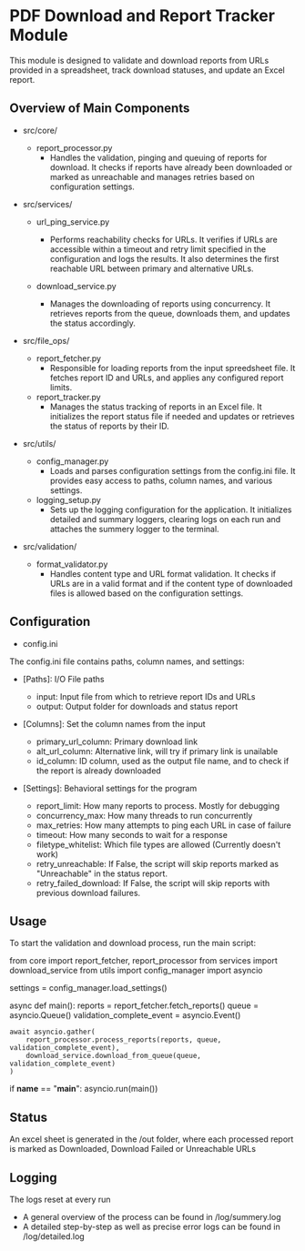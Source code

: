 # PDF Download and Report Tracker Module

This module is designed to validate and download reports from URLs provided in a spreadsheet, track download statuses, and update an Excel report.

## Overview of Main Components
- src/core/

    - report_processor.py
        - Handles the validation, pinging and queuing of reports for download. It checks if reports have already been downloaded or marked as unreachable and manages retries based on configuration settings.

- src/services/

    - url_ping_service.py
        - Performs reachability checks for URLs. It verifies if URLs are accessible within a timeout and retry limit specified in the configuration and logs the results. It also determines the first reachable URL between primary and alternative URLs.

    - download_service.py
        - Manages the downloading of reports using concurrency. It retrieves reports from the queue, downloads them, and updates the status accordingly.

- src/file_ops/

    - report_fetcher.py
        - Responsible for loading reports from the input spreedsheet file. It fetches report ID and URLs, and applies any configured report limits.
    - report_tracker.py
        - Manages the status tracking of reports in an Excel file. It initializes the report status file if needed and updates or retrieves the status of reports by their ID.

- src/utils/

    - config_manager.py
        - Loads and parses configuration settings from the config.ini file. It provides easy access to paths, column names, and various settings.
    - logging_setup.py
        - Sets up the logging configuration for the application. It initializes detailed and summary loggers, clearing logs on each run and attaches the summery logger to the terminal.

- src/validation/
    
    - format_validator.py
        - Handles content type and URL format validation. It checks if URLs are in a valid format and if the content type of downloaded files is allowed based on the configuration settings.

## Configuration
- config.ini

The config.ini file contains paths, column names, and settings:

- [Paths]: I/O File paths
    - input: Input file from which to retrieve report IDs and URLs
    - output: Output folder for downloads and status report

- [Columns]: Set the column names from the input
    - primary_url_column: Primary download link
    - alt_url_column: Alternative link, will try if primary link is unailable
    - id_column: ID column, used as the output file name, and to check if the report is already downloaded

- [Settings]: Behavioral settings for the program
    - report_limit: How many reports to process. Mostly for debugging
    - concurrency_max: How many threads to run concurrently
    - max_retries: How many attempts to ping each URL in case of failure
    - timeout: How many seconds to wait for a response
    - filetype_whitelist: Which file types are allowed (Currently doesn't work)
    - retry_unreachable: If False, the script will skip reports marked as "Unreachable" in the status report.
    - retry_failed_download: If False, the script will skip reports with previous download failures.

## Usage
To start the validation and download process, run the main script:

from core import report_fetcher, report_processor
from services import download_service
from utils import config_manager
import asyncio

settings = config_manager.load_settings()

async def main():
    reports = report_fetcher.fetch_reports()
    queue = asyncio.Queue()
    validation_complete_event = asyncio.Event()

    await asyncio.gather(
        report_processor.process_reports(reports, queue, validation_complete_event),
        download_service.download_from_queue(queue, validation_complete_event)
    )

if __name__ == "__main__":
    asyncio.run(main())

## Status

An excel sheet is generated in the /out folder, where each processed report is marked as Downloaded, Download Failed or Unreachable URLs

## Logging

The logs reset at every run
- A general overview of the process can be found in /log/summery.log
- A detailed step-by-step as well as precise error logs can be found in /log/detailed.log